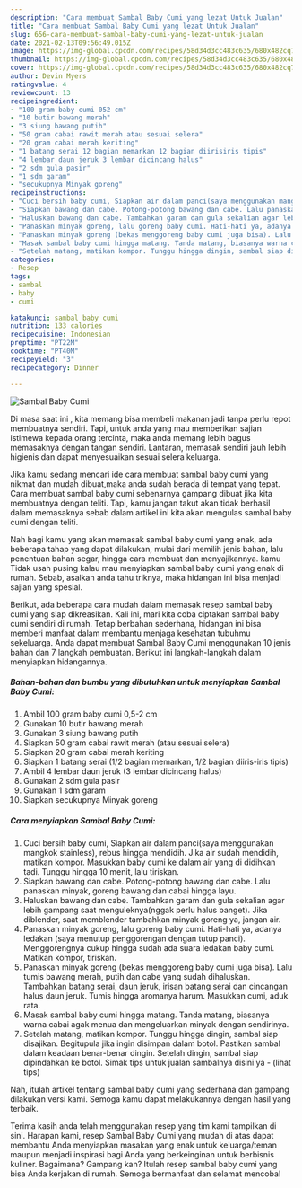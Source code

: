 ```yaml
---
description: "Cara membuat Sambal Baby Cumi yang lezat Untuk Jualan"
title: "Cara membuat Sambal Baby Cumi yang lezat Untuk Jualan"
slug: 656-cara-membuat-sambal-baby-cumi-yang-lezat-untuk-jualan
date: 2021-02-13T09:56:49.015Z
image: https://img-global.cpcdn.com/recipes/58d34d3cc483c635/680x482cq70/sambal-baby-cumi-foto-resep-utama.jpg
thumbnail: https://img-global.cpcdn.com/recipes/58d34d3cc483c635/680x482cq70/sambal-baby-cumi-foto-resep-utama.jpg
cover: https://img-global.cpcdn.com/recipes/58d34d3cc483c635/680x482cq70/sambal-baby-cumi-foto-resep-utama.jpg
author: Devin Myers
ratingvalue: 4
reviewcount: 13
recipeingredient:
- "100 gram baby cumi 052 cm"
- "10 butir bawang merah"
- "3 siung bawang putih"
- "50 gram cabai rawit merah atau sesuai selera"
- "20 gram cabai merah keriting"
- "1 batang serai 12 bagian memarkan 12 bagian diirisiris tipis"
- "4 lembar daun jeruk 3 lembar dicincang halus"
- "2 sdm gula pasir"
- "1 sdm garam"
- "secukupnya Minyak goreng"
recipeinstructions:
- "Cuci bersih baby cumi, Siapkan air dalam panci(saya menggunakan mangkok stainless), rebus hingga mendidih. Jika air sudah mendidih, matikan kompor. Masukkan baby cumi ke dalam air yang di didihkan tadi. Tunggu hingga 10 menit, lalu tiriskan."
- "Siapkan bawang dan cabe. Potong-potong bawang dan cabe. Lalu panaskan minyak, goreng bawang dan cabai hingga layu."
- "Haluskan bawang dan cabe. Tambahkan garam dan gula sekalian agar lebih gampang saat menguleknya(nggak perlu halus banget). Jika diblender, saat memblender tambahkan minyak goreng ya, jangan air."
- "Panaskan minyak goreng, lalu goreng baby cumi. Hati-hati ya, adanya ledakan (saya menutup penggorengan dengan tutup panci). Menggorengnya cukup hingga sudah ada suara ledakan baby cumi. Matikan kompor, tiriskan."
- "Panaskan minyak goreng (bekas menggoreng baby cumi juga bisa). Lalu tumis bawang merah, putih dan cabe yang sudah dihaluskan. Tambahkan batang serai, daun jeruk, irisan batang serai dan cincangan halus daun jeruk. Tumis hingga aromanya harum. Masukkan cumi, aduk rata."
- "Masak sambal baby cumi hingga matang. Tanda matang, biasanya warna cabai agak menua dan mengeluarkan minyak dengan sendirinya."
- "Setelah matang, matikan kompor. Tunggu hingga dingin, sambal siap disajikan. Begitupula jika ingin disimpan dalam botol. Pastikan sambal dalam keadaan benar-benar dingin. Setelah dingin, sambal siap dipindahkan ke botol. Simak tips untuk jualan sambalnya disini ya           (lihat tips)"
categories:
- Resep
tags:
- sambal
- baby
- cumi

katakunci: sambal baby cumi 
nutrition: 133 calories
recipecuisine: Indonesian
preptime: "PT22M"
cooktime: "PT40M"
recipeyield: "3"
recipecategory: Dinner

---
```



![Sambal Baby Cumi](https://img-global.cpcdn.com/recipes/58d34d3cc483c635/680x482cq70/sambal-baby-cumi-foto-resep-utama.jpg)

Di masa  saat ini , kita memang bisa membeli makanan jadi tanpa perlu repot membuatnya sendiri. Tapi, untuk anda yang mau memberikan sajian istimewa kepada orang tercinta, maka anda memang lebih bagus memasaknya dengan tangan sendiri. Lantaran, memasak sendiri jauh lebih higienis dan dapat menyesuaikan sesuai selera keluarga.

Jika kamu sedang mencari ide cara membuat sambal baby cumi yang nikmat dan mudah dibuat,maka anda sudah berada di tempat yang tepat. Cara membuat sambal baby cumi  sebenarnya gampang dibuat jika kita membuatnya dengan teliti. Tapi, kamu jangan takut akan tidak berhasil dalam memasaknya 
sebab dalam artikel ini kita akan mengulas sambal baby cumi dengan teliti.  



Nah bagi kamu yang akan memasak sambal baby cumi yang enak, ada beberapa tahap yang dapat dilakukan, mulai dari memilih jenis bahan, lalu penentuan bahan segar, hingga cara membuat dan menyajikannya. kamu Tidak usah pusing kalau mau menyiapkan sambal baby cumi yang enak di rumah. Sebab, asalkan anda  tahu triknya, maka hidangan ini bisa menjadi sajian yang spesial.

Berikut, ada beberapa cara mudah dalam memasak resep sambal baby cumi yang siap dikreasikan. Kali ini, mari kita coba ciptakan sambal baby cumi sendiri di rumah. Tetap berbahan sederhana, hidangan ini bisa memberi manfaat dalam membantu menjaga kesehatan tubuhmu sekeluarga. Anda dapat membuat Sambal Baby Cumi menggunakan 10 jenis bahan dan 7 langkah pembuatan. Berikut ini langkah-langkah dalam menyiapkan hidangannya.

<!--inarticleads1-->

##### Bahan-bahan dan bumbu yang dibutuhkan untuk menyiapkan Sambal Baby Cumi:

1. Ambil 100 gram baby cumi 0,5-2 cm
1. Gunakan 10 butir bawang merah
1. Gunakan 3 siung bawang putih
1. Siapkan 50 gram cabai rawit merah (atau sesuai selera)
1. Siapkan 20 gram cabai merah keriting
1. Siapkan 1 batang serai (1/2 bagian memarkan, 1/2 bagian diiris-iris tipis)
1. Ambil 4 lembar daun jeruk (3 lembar dicincang halus)
1. Gunakan 2 sdm gula pasir
1. Gunakan 1 sdm garam
1. Siapkan secukupnya Minyak goreng




<!--inarticleads2-->

##### Cara menyiapkan Sambal Baby Cumi:

1. Cuci bersih baby cumi, Siapkan air dalam panci(saya menggunakan mangkok stainless), rebus hingga mendidih. Jika air sudah mendidih, matikan kompor. Masukkan baby cumi ke dalam air yang di didihkan tadi. Tunggu hingga 10 menit, lalu tiriskan.
1. Siapkan bawang dan cabe. Potong-potong bawang dan cabe. Lalu panaskan minyak, goreng bawang dan cabai hingga layu.
1. Haluskan bawang dan cabe. Tambahkan garam dan gula sekalian agar lebih gampang saat menguleknya(nggak perlu halus banget). Jika diblender, saat memblender tambahkan minyak goreng ya, jangan air.
1. Panaskan minyak goreng, lalu goreng baby cumi. Hati-hati ya, adanya ledakan (saya menutup penggorengan dengan tutup panci). Menggorengnya cukup hingga sudah ada suara ledakan baby cumi. Matikan kompor, tiriskan.
1. Panaskan minyak goreng (bekas menggoreng baby cumi juga bisa). Lalu tumis bawang merah, putih dan cabe yang sudah dihaluskan. Tambahkan batang serai, daun jeruk, irisan batang serai dan cincangan halus daun jeruk. Tumis hingga aromanya harum. Masukkan cumi, aduk rata.
1. Masak sambal baby cumi hingga matang. Tanda matang, biasanya warna cabai agak menua dan mengeluarkan minyak dengan sendirinya.
1. Setelah matang, matikan kompor. Tunggu hingga dingin, sambal siap disajikan. Begitupula jika ingin disimpan dalam botol. Pastikan sambal dalam keadaan benar-benar dingin. Setelah dingin, sambal siap dipindahkan ke botol. Simak tips untuk jualan sambalnya disini ya -           (lihat tips)




Nah, itulah artikel tentang  sambal baby cumi  yang sederhana dan gampang dilakukan versi kami. Semoga kamu dapat melakukannya dengan hasil yang terbaik. 

Terima kasih anda telah menggunakan resep yang tim kami tampilkan di sini. Harapan kami, resep  Sambal Baby Cumi yang mudah di atas dapat membantu Anda menyiapkan masakan yang enak untuk keluarga/teman maupun menjadi inspirasi bagi Anda yang berkeinginan untuk berbisnis kuliner. Bagaimana? Gampang kan? Itulah resep sambal baby cumi yang bisa Anda kerjakan di rumah. Semoga bermanfaat dan selamat mencoba!

